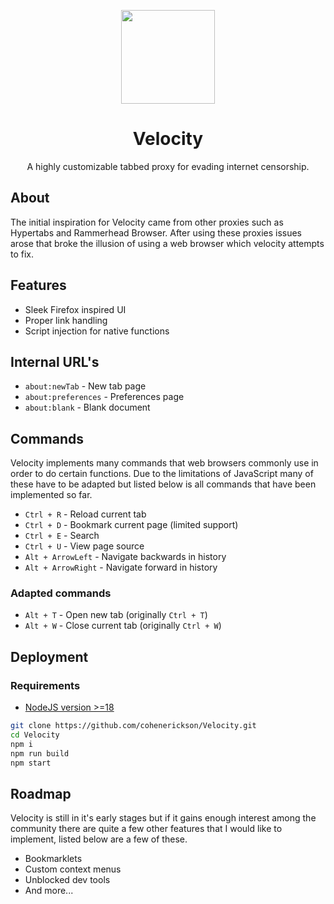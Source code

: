<p align="center">
  <img width="150px" src="https://velocity.radon.games/icons/newTab.png">
</p>

<h1 align="center">
  Velocity
</h1>

<p align="center">
  A highly customizable tabbed proxy for evading internet censorship.
</p>

## About

The initial inspiration for Velocity came from other proxies such as Hypertabs and Rammerhead Browser. After using these proxies issues arose that broke the illusion of using a web browser which velocity attempts to fix.

## Features

- Sleek Firefox inspired UI
- Proper link handling
- Script injection for native functions

## Internal URL's

- `about:newTab` - New tab page
- `about:preferences` - Preferences page
- `about:blank` - Blank document

## Commands

Velocity implements many commands that web browsers commonly use in order to do certain functions. Due to the limitations of JavaScript many of these have to be adapted but listed below is all commands that have been implemented so far.

- `Ctrl + R` - Reload current tab
- `Ctrl + D` - Bookmark current page (limited support)
- `Ctrl + E` - Search
- `Ctrl + U` - View page source
- `Alt + ArrowLeft` - Navigate backwards in history
- `Alt + ArrowRight` - Navigate forward in history

### Adapted commands

- `Alt + T` - Open new tab (originally `Ctrl + T`)
- `Alt + W` - Close current tab (originally `Ctrl + W`)

## Deployment

### Requirements

- [NodeJS version >=18](https://nodejs.org/)

```bash
git clone https://github.com/cohenerickson/Velocity.git
cd Velocity
npm i
npm run build
npm start
```

## Roadmap

Velocity is still in it's early stages but if it gains enough interest among the community there are quite a few other features that I would like to implement, listed below are a few of these.

- Bookmarklets
- Custom context menus
- Unblocked dev tools
- And more...
